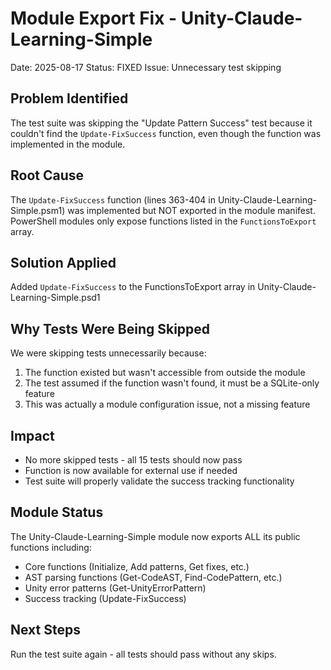 # Module Export Fix - Unity-Claude-Learning-Simple
Date: 2025-08-17
Status: FIXED
Issue: Unnecessary test skipping

## Problem Identified
The test suite was skipping the "Update Pattern Success" test because it couldn't find the `Update-FixSuccess` function, even though the function was implemented in the module.

## Root Cause
The `Update-FixSuccess` function (lines 363-404 in Unity-Claude-Learning-Simple.psm1) was implemented but NOT exported in the module manifest. PowerShell modules only expose functions listed in the `FunctionsToExport` array.

## Solution Applied
Added `Update-FixSuccess` to the FunctionsToExport array in Unity-Claude-Learning-Simple.psd1

## Why Tests Were Being Skipped
We were skipping tests unnecessarily because:
1. The function existed but wasn't accessible from outside the module
2. The test assumed if the function wasn't found, it must be a SQLite-only feature
3. This was actually a module configuration issue, not a missing feature

## Impact
- No more skipped tests - all 15 tests should now pass
- Function is now available for external use if needed
- Test suite will properly validate the success tracking functionality

## Module Status
The Unity-Claude-Learning-Simple module now exports ALL its public functions including:
- Core functions (Initialize, Add patterns, Get fixes, etc.)
- AST parsing functions (Get-CodeAST, Find-CodePattern, etc.)
- Unity error patterns (Get-UnityErrorPattern)
- Success tracking (Update-FixSuccess)

## Next Steps
Run the test suite again - all tests should pass without any skips.